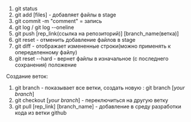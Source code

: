 1. git status
2. git add [files] - добавляет файлы в stage
3. git commit -m "comment" = запись
4. git log / git log --oneline
5. git push [rep_link(ссылка на репозиторий)] [branch_name(ветка)]
6. git reset - отменить добавление файлов в stage
7. git diff - отображает измененные строки(можно применять к опеределенному файлу)
8. git reset --hard - вернет файлы в изначальное (с последнего сохранения) положение

Создание веток:
1. git branch - показывает все ветки, создать новую : git branch [*your branch*]
2. git checkout [*your branch*] - переключиться на другую ветку
3. git pull [rep_link] [branch_name] - добавление в среду разработки кода из ветки github